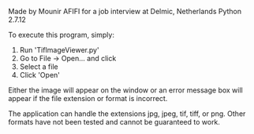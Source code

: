 Made by Mounir AFIFI for a job interview at Delmic, Netherlands
Python 2.7.12

To execute this program, simply:

1. Run 'TifImageViewer.py'
2. Go to File -> Open... and click
3. Select a file
4. Click 'Open'

Either the image will appear on the window
or an error message box will appear if the file 
extension or format is incorrect.

The application can handle the extensions jpg, 
jpeg, tif, tiff, or png. Other formats have
not been tested and cannot be guaranteed to work.
